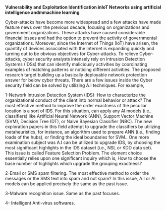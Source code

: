 **Vulnerability and Exploitation Identification inIoT Networks using artificial intelligence andmmachine learning**


Cyber-attacks have become more widespread and a few attacks have made feature news over the previous decade, focusing on organizations and government organizations. These attacks have caused considerable financial losses and had the option to prevent the activity of governmental organizations. Moreover, since the Internet of Things (IoT) have arisen, the quantity of devices associated with the Internet is expanding quickly and turning out to be obvious objectives for Cyber-attacks. To relieve Cyber-attacks, cyber security analysts intensely rely on Intrusion Detection Systems (IDSs) that can identify maliciously activities by coordinating examples of matching patterns or noticing different activities.
 The proposed research target building up a basically deployable network protection answer for below cyber threats. There are a few issues inside the Cyber security field can be solved by utilizing A.I techniques. For example, 
 
1-Network Intrusion Detection System (IDS): 
How to characterize the organizational conduct of the client into normal behavior or attack? 
The most effective method to improve the order exactness of the peculiar location is a sort of IDS. For this situation, can apply any AI models (i.e., classifiers) like Artificial Neural Network (ANN), Support Vector Machine (SVM), Decision Tree (DT), or Naive Bayesian Classifier (NBC). 
The new exploration papers in this field attempt to upgrade the classifiers by utilizing metaheuristics, for instance, an algorithm used to prepare ANN (i.e., finding loads of the hubs), or finding the ideal boundaries for SVM..
One more examination subject was A.I can be utilized to upgrade IDS, by choosing the most significant highlights in the IDS dataset (i.e., NSL or KDD data set). This issue is called Feature Selection Problem. The element choice essentially relies upon one significant inquiry which is, How to choose the base number of highlights which upgrade the grouping exactness? 

2-Email or SMS spam filtering. 
The most effective method to order the messages or the SMS text into spam and not spam? In this issue, A.I or AI models can be applied precisely the same as the past issue.

3-Malware recognition issue. Same as the past focuses. 

4- Intelligent Anti-virus softwares.
 
 

